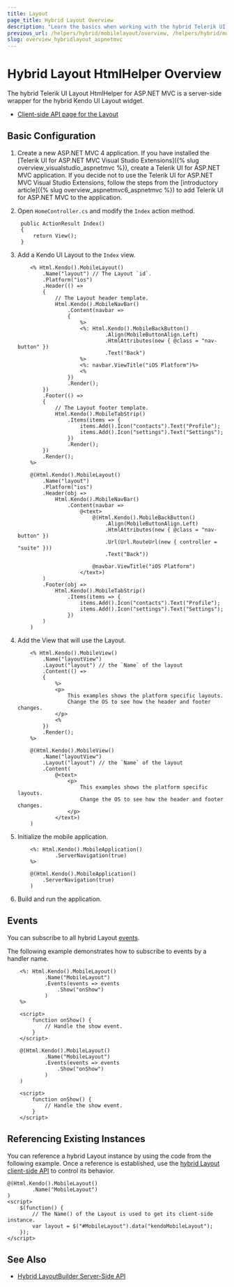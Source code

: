 ```yaml
---
title: Layout
page_title: Hybrid Layout Overview
description: "Learn the basics when working with the hybrid Telerik UI Layout HtmlHelper for ASP.NET MVC."
previous_url: /helpers/hybrid/mobilelayout/overview, /helpers/hybrid/mobilelayout
slug: overview_hybridlayout_aspnetmvc
---
```


# Hybrid Layout HtmlHelper Overview

The hybrid Telerik UI Layout HtmlHelper for ASP.NET MVC is a server-side wrapper for the hybrid Kendo UI Layout widget.

* [Client-side API page for the Layout](https://docs.telerik.com/kendo-ui/api/javascript/mobile/ui/layout)

## Basic Configuration

1. Create a new ASP.NET MVC 4 application. If you have installed the [Telerik UI for ASP.NET MVC Visual Studio Extensions]({% slug overview_visualstudio_aspnetmvc %}), create a Telerik UI for ASP.NET MVC application. If you decide not to use the Telerik UI for ASP.NET MVC Visual Studio Extensions, follow the steps from the [introductory article]({% slug overview_aspnetmvc6_aspnetmvc %}) to add Telerik UI for ASP.NET MVC to the application.
1. Open `HomeController.cs` and modify the `Index` action method.

        public ActionResult Index()
        {
            return View();
        }

1. Add a Kendo UI Layout to the `Index` view.

    ```ASPX
        <% Html.Kendo().MobileLayout()
            .Name("layout") // The Layout `id`.
            .Platform("ios")
            .Header(() =>
            {
                // The Layout header template.
                Html.Kendo().MobileNavBar()
                    .Content(navbar =>
                    {
                        %>
                        <%: Html.Kendo().MobileBackButton()
                                .Align(MobileButtonAlign.Left)
                                .HtmlAttributes(new { @class = "nav-button" })
                                .Text("Back")
                        %>
                        <%: navbar.ViewTitle("iOS Platform")%>
                        <%
                    })
                    .Render();
            })
            .Footer(() =>
            {
                // The Layout footer template.
                Html.Kendo().MobileTabStrip()
                    .Items(items => {
                        items.Add().Icon("contacts").Text("Profile");
                        items.Add().Icon("settings").Text("Settings");
                    })
                    .Render();
            })
            .Render();
        %>
    ```
    ```Razor
        @(Html.Kendo().MobileLayout()
            .Name("layout")
            .Platform("ios")
            .Header(obj =>
                Html.Kendo().MobileNavBar()
                    .Content(navbar =>
                        @<text>
                            @(Html.Kendo().MobileBackButton()
                                .Align(MobileButtonAlign.Left)
                                .HtmlAttributes(new { @class = "nav-button" })
                                .Url(Url.RouteUrl(new { controller = "suite" }))
                                .Text("Back"))

                            @navbar.ViewTitle("iOS Platform")
                        </text>)
            )
            .Footer(obj =>
                Html.Kendo().MobileTabStrip()
                    .Items(items => {
                        items.Add().Icon("contacts").Text("Profile");
                        items.Add().Icon("settings").Text("Settings");
                    })
            )
        )
    ```

1. Add the View that will use the Layout.

    ```ASPX
        <% Html.Kendo().MobileView()
            .Name("layoutView")
            .Layout("layout") // the `Name` of the layout
            .Content(() =>
            {
                %>
                <p>
                    This examples shows the platform specific layouts.
                    Change the OS to see how the header and footer changes.
                </p>
                <%
            })
            .Render();
        %>
    ```
    ```Razor
        @(Html.Kendo().MobileView()
            .Name("layoutView")
            .Layout("layout") // the `Name` of the layout
            .Content(
                @<text>
                    <p>
                        This examples shows the platform specific layouts.
                        Change the OS to see how the header and footer changes.
                    </p>
                </text>)
        )
    ```

1. Initialize the mobile application.

    ```ASPX
        <%: Html.Kendo().MobileApplication()
                .ServerNavigation(true)
        %>
    ```
    ```Razor
        @(Html.Kendo().MobileApplication()
            .ServerNavigation(true)
        )
    ```

1. Build and run the application.

## Events

You can subscribe to all hybrid Layout [events](https://docs.telerik.com/kendo-ui/api/javascript/mobile/ui/layout#events).

The following example demonstrates how to subscribe to events by a handler name.

```ASPX
    <%: Html.Kendo().MobileLayout()
            .Name("MobileLayout")
            .Events(events => events
                .Show("onShow")
            )
    %>

    <script>
        function onShow() {
            // Handle the show event.
        }
    </script>
```
```Razor
    @(Html.Kendo().MobileLayout()
            .Name("MobileLayout")
            .Events(events => events
                .Show("onShow")
            )
    )

    <script>
        function onShow() {
            // Handle the show event.
        }
    </script>
```

## Referencing Existing Instances

You can reference a hybrid Layout instance by using the code from the following example. Once a reference is established, use the [hybrid Layout client-side API](https://docs.telerik.com/kendo-ui/api/javascript/mobile/ui/layout) to control its behavior.

    @(Html.Kendo().MobileLayout()
            .Name("MobileLayout")
    )
    <script>
        $(function() {
            // The Name() of the Layout is used to get its client-side instance.
            var layout = $("#MobileLayout").data("kendoMobileLayout");
        });
    </script>

## See Also

* [Hybrid LayoutBuilder Server-Side API](http://docs.telerik.com/aspnet-mvc/api/Kendo.Mvc.UI.Fluent/MobileLayoutBuilder)
